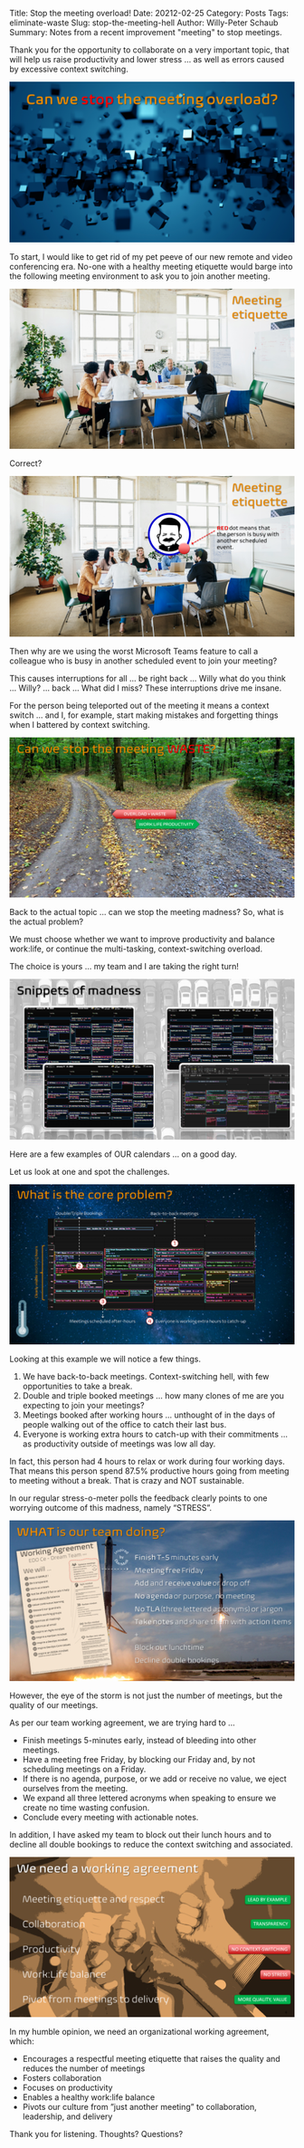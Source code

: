 Title: Stop the meeting overload!
Date: 20212-02-25
Category: Posts
Tags: eliminate-waste
Slug: stop-the-meeting-hell
Author: Willy-Peter Schaub
Summary: Notes from a recent improvement "meeting" to stop meetings. 

Thank you for the opportunity to collaborate on a very important topic, that will help us raise productivity and lower stress … as well as errors caused by excessive context switching.

![Intro](../images/stop-the-meeting-hell-1.PNG)

To start, I would like to get rid of my pet peeve of our new remote and video conferencing era. No-one with a healthy meeting etiquette would barge into the following meeting environment to ask you to join another meeting. 

![Meeting](../images/stop-the-meeting-hell-2.PNG)

Correct?

![Meeting Interruption?](../images/stop-the-meeting-hell-3.PNG)

Then why are we using the worst Microsoft Teams feature to call a colleague who is busy in another scheduled event to join your meeting?

This causes interruptions for all … be right back … Willy what do you think … Willy? … back … What did I miss? These interruptions drive me insane. 

For the person being teleported out of the meeting it means a context switch … and I, for example, start making mistakes and forgetting things when I battered by context switching.

![Decision](../images/stop-the-meeting-hell-4.PNG)

Back to the actual topic … can we stop the meeting madness? So, what is the actual problem?

We must choose whether we want to improve productivity and balance work:life, or continue the multi-tasking, context-switching overload. 

The choice is yours … my team and I are taking the right turn!

![Snippets of madness](../images/stop-the-meeting-hell-5.PNG)

Here are a few examples of OUR calendars … on a good day. 

Let us look at one and spot the challenges.

![Core Issue](../images/stop-the-meeting-hell-6.PNG)

Looking at this example we will notice a few things.

1. We have back-to-back meetings. Context-switching hell, with few opportunities to take a break.
2. Double and triple booked meetings … how many clones of me are you expecting to join your meetings?
3. Meetings booked after working hours ... unthought of in the days of people walking out of the office to catch their last bus.
4. Everyone is working extra hours to catch-up with their commitments … as productivity outside of meetings was low all day.

In fact, this person had 4 hours to relax or work during four working days. That means this person spend 87.5% productive hours going from meeting to meeting without a break. That is crazy and NOT sustainable. 

In our regular stress-o-meter polls the feedback clearly points to one worrying outcome of this madness, namely “STRESS”.

![What we are doing](../images/stop-the-meeting-hell-7.PNG)

However, the eye of the storm is not just the number of meetings, but the quality of our meetings.

As per our team working agreement, we are trying hard to …

- Finish meetings 5-minutes early, instead of bleeding into other meetings.
- Have a meeting free Friday, by blocking our Friday and, by not scheduling meetings on a Friday.
- If there is no agenda, purpose, or we add or receive no value, we eject ourselves from the meeting.
- We expand all three lettered acronyms when speaking to ensure we create no time wasting confusion.
- Conclude every meeting with actionable notes.

In addition, I have asked my team to block out their lunch hours and to decline all double bookings to reduce the context switching and associated.

![What we should all do](../images/stop-the-meeting-hell-8.PNG)

In my humble opinion, we need an organizational working agreement, which:

- Encourages a respectful meeting etiquette that raises the quality and reduces the number of meetings
- Fosters collaboration
- Focuses on productivity
- Enables a healthy work:life balance
- Pivots our culture from ”just another meeting” to collaboration, leadership, and delivery

Thank you for listening. Thoughts? Questions?

